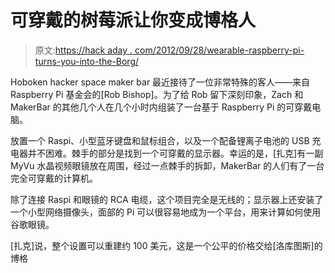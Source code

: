 # 可穿戴的树莓派让你变成博格人

> 原文:[https://hack aday . com/2012/09/28/wearable-raspberry-pi-turns-you-into-the-Borg/](https://hackaday.com/2012/09/28/wearable-raspberry-pi-turns-you-into-the-borg/)

Hoboken hacker space maker bar 最近接待了一位非常特殊的客人——来自 Raspberry Pi 基金会的[Rob Bishop]。为了给 Rob 留下深刻印象，Zach 和 MakerBar 的其他几个人在几个小时内组装了一台基于 Raspberry Pi 的可穿戴电脑。

放置一个 Raspi、小型蓝牙键盘和鼠标组合，以及一个配备锂离子电池的 USB 充电器并不困难。棘手的部分是找到一个可穿戴的显示器。幸运的是，[扎克]有一副 MyVu 水晶视频眼镜放在周围，经过一点棘手的拆卸，MakerBar 的人们有了一台完全可穿戴的计算机。

除了连接 Raspi 和眼镜的 RCA 电缆，这个项目完全是无线的；显示器上还安装了一个小型网络摄像头，面部的 Pi 可以很容易地成为一个平台，用来计算如何使用谷歌眼镜。

[扎克]说，整个设置可以重建约 100 美元，这是一个公平的价格交给[洛库图斯]的博格